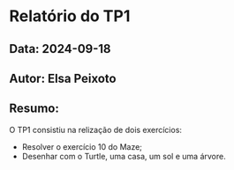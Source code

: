 # Relatório do TP1
## Data: 2024-09-18
## Autor: Elsa Peixoto

## Resumo:
O TP1 consistiu na relização de dois exercícios:
- Resolver o exercício 10 do Maze;
- Desenhar com o Turtle, uma casa, um sol e uma árvore.
